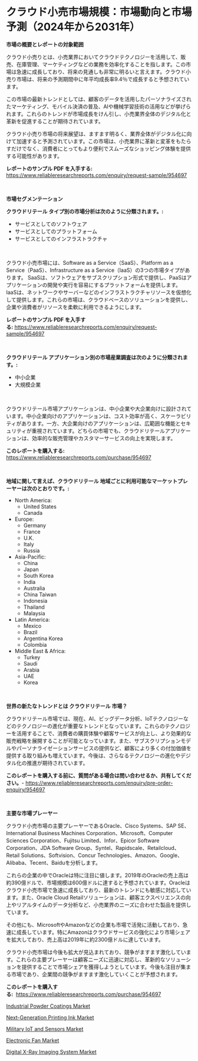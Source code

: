 <p><h1>クラウド小売市場規模：市場動向と市場予測（2024年から2031年）</h1></p><p><strong>市場の概要とレポートの対象範囲</strong></p>
<p><p>クラウド小売りとは、小売業界においてクラウドテクノロジーを活用して、販売、在庫管理、マーケティングなどの業務を効率化することを指します。この市場は急速に成長しており、将来の見通しも非常に明るいと言えます。クラウド小売り市場は、将来の予測期間中に年平均成長率9.4％で成長すると予想されています。</p><p>この市場の最新トレンドとしては、顧客のデータを活用したパーソナライズされたマーケティング、モバイル決済の普及、AIや機械学習技術の活用などが挙げられます。これらのトレンドが市場成長をけん引し、小売業界全体のデジタル化と革新を促進することが期待されています。</p><p>クラウド小売り市場の将来展望は、ますます明るく、業界全体がデジタル化に向けて加速すると予測されています。この市場は、小売業界に革新と変革をもたらすだけでなく、消費者にとってもより便利でスムーズなショッピング体験を提供する可能性があります。</p></p>
<p><strong>レポートのサンプル PDF を入手する:</strong> <a href="https://www.reliableresearchreports.com/enquiry/request-sample/954697">https://www.reliableresearchreports.com/enquiry/request-sample/954697</a></p>
<p>&nbsp;</p>
<p><strong>市場セグメンテーション</strong></p>
<p><strong>クラウドリテール タイプ別の市場分析は次のように分類されます。:</strong></p>
<p><ul><li>サービスとしてのソフトウェア</li><li>サービスとしてのプラットフォーム</li><li>サービスとしてのインフラストラクチャ</li></ul></p>
<p>&nbsp;</p>
<p><p>クラウド小売市場には、Software as a Service（SaaS）、Platform as a Service（PaaS）、Infrastructure as a Service（IaaS）の3つの市場タイプがあります。 SaaSは、ソフトウェアをサブスクリプション形式で提供し、PaaSはアプリケーションの開発や実行を容易にするプラットフォームを提供します。 IaaSは、ネットワークやサーバーなどのインフラストラクチャリソースを仮想化して提供します。これらの市場は、クラウドベースのソリューションを提供し、企業や消費者がリソースを柔軟に利用できるようにします。</p></p>
<p><strong>レポートのサンプル PDF を入手する:</strong>&nbsp;<a href="https://www.reliableresearchreports.com/enquiry/request-sample/954697">https://www.reliableresearchreports.com/enquiry/request-sample/954697</a></p>
<p>&nbsp;</p>
<p><strong> クラウドリテール アプリケーション別の市場産業調査は次のように分類されます。:</strong></p>
<p><ul><li>中小企業</li><li>大規模企業</li></ul></p>
<p>&nbsp;</p>
<p><p>クラウドリテール市場アプリケーションは、中小企業や大企業向けに設計されています。中小企業向けのアプリケーションは、コスト効率が高く、スケーラビリティがあります。一方、大企業向けのアプリケーションは、広範囲な機能とセキュリティが重視されています。どちらの市場でも、クラウドリテールアプリケーションは、効率的な販売管理やカスタマーサービスの向上を実現します。</p></p>
<p><strong>このレポートを購入する:</strong>&nbsp; <a href="https://www.reliableresearchreports.com/purchase/954697">https://www.reliableresearchreports.com/purchase/954697</a></p>
<p>&nbsp;</p>
<p><strong>地域に関して言えば、クラウドリテール 地域ごとに利用可能なマーケットプレーヤーは次のとおりです。:</strong></p>
<p><ul>
    <li>
        North America:
        <ul>
            <li>United States</li>
            <li>Canada</li>
        </ul>
    </li>
    <li>
        Europe:
        <ul>
            <li>Germany</li>
            <li>France</li>
            <li>U.K.</li>
            <li>Italy</li>
            <li>Russia</li>
        </ul>
    </li>
    <li>
        Asia-Pacific:
        <ul>
            <li>China</li>
            <li>Japan</li>
            <li>South Korea</li>
            <li>India</li>
            <li>Australia</li>
            <li>China Taiwan</li>
            <li>Indonesia</li>
            <li>Thailand</li>
            <li>Malaysia</li>
        </ul>
    </li>
    <li>
        Latin America:
        <ul>
            <li>Mexico</li>
            <li>Brazil</li>
            <li>Argentina Korea</li>
            <li>Colombia</li>
        </ul>
    </li>
    <li>
        Middle East & Africa:
        <ul>
            <li>Turkey</li>
            <li>Saudi</li>
            <li>Arabia</li>
            <li>UAE</li>
            <li>Korea</li>
        </ul>
    </li>
    </ul></p>
<p>&nbsp;</p>
<p><strong>世界の新たなトレンドとは クラウドリテール 市場？</strong></p>
<p><p>クラウドリテール市場では、現在、AI、ビッグデータ分析、IoTテクノロジーなどのテクノロジーの進化が重要なトレンドとなっています。これらのテクノロジーを活用することで、消費者の購買体験や顧客サービスが向上し、より効果的な販売戦略を展開することが可能となっています。また、サブスクリプションモデルやパーソナライゼーションサービスの提供など、顧客により多くの付加価値を提供する取り組みも増えています。今後は、さらなるテクノロジーの進化やデジタル化の推進が期待されています。</p></p>
<p><strong>このレポートを購入する前に、質問がある場合は問い合わせるか、共有してください。</strong>- <a href="https://www.reliableresearchreports.com/enquiry/pre-order-enquiry/954697">https://www.reliableresearchreports.com/enquiry/pre-order-enquiry/954697</a></p>
<p>&nbsp;</p>
<p><strong>主要な市場プレーヤー</strong></p>
<p><p>クラウド小売市場の主要プレーヤーであるOracle、Cisco Systems、SAP SE、International Business Machines Corporation、Microsoft、Computer Sciences Corporation、Fujitsu Limited、Infor、Epicor Software Corporation、JDA Software Group、Syntel、Rapidscale、Retailcloud、Retail Solutions、Softvision、Concur Technologies、Amazon、Google、Alibaba、Tecent、Baiduを分析します。</p><p>これらの企業の中でOracleは特に注目に値します。2019年のOracleの売上高は約390億ドルで、市場規模は600億ドルに達すると予想されています。Oracleはクラウド小売市場で急速に成長しており、最新のトレンドにも敏感に対応しています。また、Oracle Cloud Retailソリューションは、顧客エクスペリエンスの向上やリアルタイムのデータ分析など、小売業界のニーズに合わせた製品を提供しています。</p><p>その他にも、MicrosoftやAmazonなどの企業も市場で活発に活動しており、急速に成長しています。特にAmazonはクラウドサービスの強化により市場シェアを拡大しており、売上高は2019年に約2300億ドルに達しています。</p><p>クラウド小売市場は今後も拡大が見込まれており、競争がますます激化しています。これらの主要プレーヤーは顧客ニーズに迅速に対応し、革新的なソリューションを提供することで市場シェアを獲得しようとしています。今後も注目が集まる市場であり、企業間の競争がますます激化していくことが予想されます。</p></p>
<p><strong>このレポートを購入する:</strong>&nbsp;&nbsp;<a href="https://www.reliableresearchreports.com/purchase/954697">https://www.reliableresearchreports.com/purchase/954697</a></p>
<p><p><a href="https://view.publitas.com/reportprime-1/industrial-powder-coatings-market-analysis-examines-its-scope-on-growth-opportunities-and-forecasted-trends-spanning-from-2024-to-2031/">Industrial Powder Coatings Market</a></p><p><a href="https://github.com/luckyshygirl/Market-Research-Report-List-3/blob/main/next-generation-printing-ink-market.md">Next-Generation Printing Ink Market</a></p><p><a href="https://github.com/markusgodoy/Market-Research-Report-List-2/blob/main/military-iot-and-sensors-market.md">Military IoT and Sensors Market</a></p><p><a href="https://view.publitas.com/reportprime-1/electronic-fan-market-furnish-information-about-market-size-market-share-market-dynamics-and-projections-spanning-from-2024-to-2031/">Electronic Fan Market</a></p><p><a href="https://artistic-helicopter-ca9.notion.site/Digital-X-Ray-Imaging-System-Market-Offers-Provide-Insightful-Data-for-the-Time-Period-from-2024-to--87a8f11908e241bfaedde7f8ffb58bed">Digital X-Ray Imaging System Market</a></p></p>